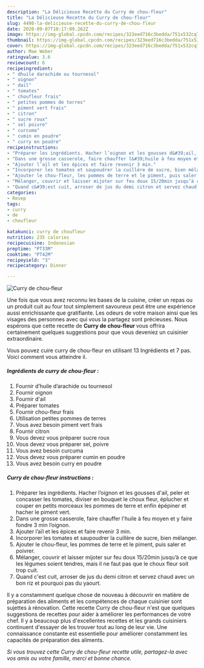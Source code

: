 ```yaml
---
description: "La Délicieuse Recette du Curry de chou-fleur"
title: "La Délicieuse Recette du Curry de chou-fleur"
slug: 4490-la-delicieuse-recette-du-curry-de-chou-fleur
date: 2020-09-07T10:17:09.262Z
image: https://img-global.cpcdn.com/recipes/323eed716c3bedda/751x532cq70/curry-de-chou-fleur-photo-principale-de-la-recette.jpg
thumbnail: https://img-global.cpcdn.com/recipes/323eed716c3bedda/751x532cq70/curry-de-chou-fleur-photo-principale-de-la-recette.jpg
cover: https://img-global.cpcdn.com/recipes/323eed716c3bedda/751x532cq70/curry-de-chou-fleur-photo-principale-de-la-recette.jpg
author: Mae Weber
ratingvalue: 3.6
reviewcount: 6
recipeingredient:
- " dhuile darachide ou tournesol"
- " oignon"
- " dail"
- " tomates"
- " choufleur frais"
- " petites pommes de terres"
- " piment vert frais"
- " citron"
- " sucre roux"
- " sel poivre"
- " curcuma"
- " cumin en poudre"
- " curry en poudre"
recipeinstructions:
- "Préparer les ingrédients. Hacher l’oignon et les gousses d&#39;ail, peler et concasser les tomates, diviser en bouquet le choux fleur, éplucher et couper en petits morceaux les pommes de terre et enfin épépiner et hacher le piment vert."
- "Dans une grosse casserole, faire chauffer l&#39;huile à feu moyen et y faire fondre 3 min l’oignon."
- "Ajouter l’aïl et les épices et faire revenir 3 min."
- "Incorporer les tomates et saupoudrer la cuillère de sucre, bien mélanger."
- "Ajouter le chou-fleur, les pommes de terre et le piment, puis saler et poivrer."
- "Mélanger, couvrir et laisser mijoter sur feu doux 15/20min jusqu’à ce que les légumes soient tendres, mais il ne faut pas que le choux fleur soit trop cuit."
- "Quand c&#39;est cuit, arroser de jus du demi citron et servez chaud avec un bon riz et pourquoi pas du yaourt."
categories:
- Resep
tags:
- curry
- de
- choufleur

katakunci: curry de choufleur 
nutrition: 235 calories
recipecuisine: Indonesian
preptime: "PT33M"
cooktime: "PT42M"
recipeyield: "3"
recipecategory: Dinner

---
```



![Curry de chou-fleur](https://img-global.cpcdn.com/recipes/323eed716c3bedda/751x532cq70/curry-de-chou-fleur-photo-principale-de-la-recette.jpg)

Une fois que vous avez reconnu les bases de la cuisine, créer un repas ou un produit cuit au four tout simplement savoureux peut être une expérience aussi enrichissante que gratifiante. Les odeurs de votre maison ainsi que les visages des personnes avec qui vous la partagez sont précieuses. Nous espérons que cette recette de <strong> Curry de chou-fleur </strong> vous offrira certainement quelques suggestions pour que vous deveniez un cuisinier extraordinaire.

<!--inarticleads1-->

Vous pouvez cuire curry de chou-fleur en utilisant 13 Ingrédients et 7 pas. Voici comment vous atteindre il.

##### Ingrédients de curry de chou-fleur :

1. Fournir  d’huile d’arachide ou tournesol
1. Fournir  oignon
1. Fournir  d&#39;ail
1. Préparer  tomates
1. Fournir  chou-fleur frais
1. Utilisation  petites pommes de terres
1. Vous avez besoin  piment vert frais
1. Fournir  citron
1. Vous devez vous préparer  sucre roux
1. Vous devez vous préparer  sel, poivre
1. Vous avez besoin  curcuma
1. Vous devez vous préparer  cumin en poudre
1. Vous avez besoin  curry en poudre




<!--inarticleads2-->

##### Curry de chou-fleur instructions :

1. Préparer les ingrédients. Hacher l’oignon et les gousses d&#39;ail, peler et concasser les tomates, diviser en bouquet le choux fleur, éplucher et couper en petits morceaux les pommes de terre et enfin épépiner et hacher le piment vert.
1. Dans une grosse casserole, faire chauffer l&#39;huile à feu moyen et y faire fondre 3 min l’oignon.
1. Ajouter l’aïl et les épices et faire revenir 3 min.
1. Incorporer les tomates et saupoudrer la cuillère de sucre, bien mélanger.
1. Ajouter le chou-fleur, les pommes de terre et le piment, puis saler et poivrer.
1. Mélanger, couvrir et laisser mijoter sur feu doux 15/20min jusqu’à ce que les légumes soient tendres, mais il ne faut pas que le choux fleur soit trop cuit.
1. Quand c&#39;est cuit, arroser de jus du demi citron et servez chaud avec un bon riz et pourquoi pas du yaourt.




<!--inarticleads1-->

<p>
Il y a constamment quelque chose de nouveau à découvrir en matière de préparation des aliments et les compétences de chaque cuisinier sont sujettes à rénovation. Cette recette Curry de chou-fleur n'est que quelques suggestions de recettes pour aider à améliorer les performances de votre chef. Il y a beaucoup plus d'excellentes recettes et les grands cuisiniers continuent d'essayer de les trouver tout au long de leur vie. Une connaissance constante est essentielle pour améliorer constamment les capacités de préparation des aliments.
</p>

<p>
<i>Si vous trouvez cette Curry de chou-fleur recette utile, partagez-la avec vos amis ou votre famille, merci et bonne chance.</i>
</p>
